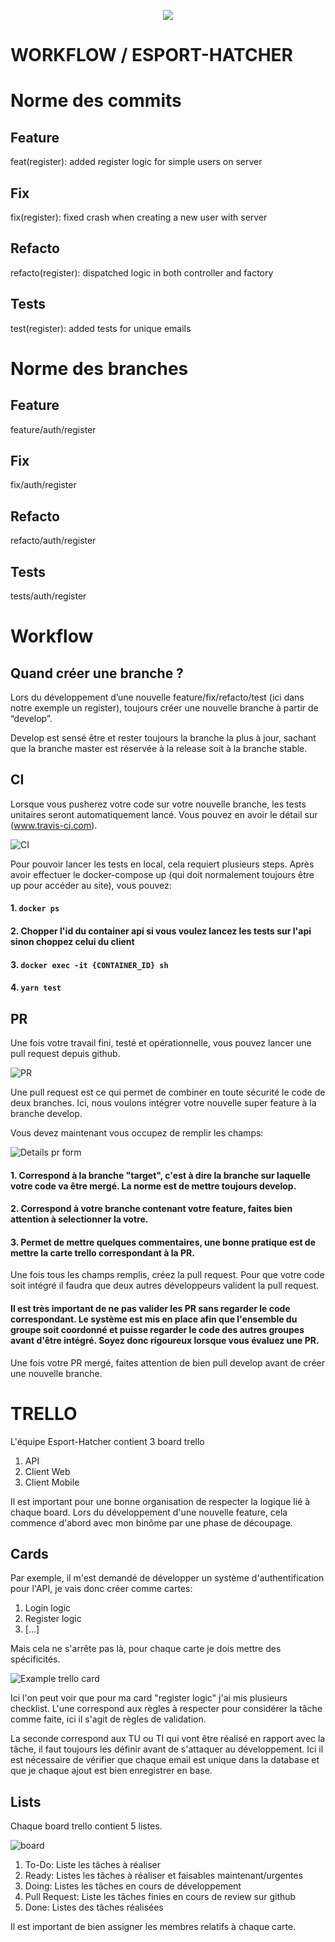 <p align="center"> 
	<img src="https://i.postimg.cc/T196WcHf/logo-4.png">
</p>

# WORKFLOW / ESPORT-HATCHER


# Norme des commits

## Feature
feat(register): added register logic for simple users on server

## Fix
fix(register): fixed crash when creating a new user with server

## Refacto
refacto(register): dispatched logic in both controller and factory

## Tests
test(register): added tests for unique emails



# Norme des branches
## Feature
feature/auth/register 

## Fix
fix/auth/register

## Refacto
refacto/auth/register

## Tests
tests/auth/register



# Workflow
## Quand créer une branche ?

Lors du développement d’une nouvelle feature/fix/refacto/test (ici dans notre exemple un register), toujours créer une nouvelle branche à partir de “develop”.

Develop est sensé être et rester toujours la branche la plus à jour, sachant que la branche master est réservée à la release soit à la branche stable.

## CI

Lorsque vous pusherez votre code sur votre nouvelle branche, les tests unitaires seront automatiquement lancé. Vous pouvez en avoir le détail sur (www.travis-ci.com).

 ![CI](https://i.ibb.co/6b4N3Dh/Screenshot-2019-04-05-at-10-51-42.png)

Pour pouvoir lancer les tests en local, cela requiert plusieurs steps. Après avoir effectuer le docker-compose up (qui doit normalement toujours être up pour accéder au site), vous pouvez:

#### 1. ```docker ps```
#### 2. Chopper l'id du container api si vous voulez lancez les tests sur l'api sinon choppez celui du client
#### 3. ```docker exec -it {CONTAINER_ID} sh```
#### 4. ```yarn test```

## PR

Une fois votre travail fini, testé et opérationnelle, vous pouvez lancer une pull request depuis github.

![PR](https://i.ibb.co/SPbfKf3/Screenshot-2019-04-05-at-10-54-31.png)

Une pull request est ce qui permet de combiner en toute sécurité le code de deux branches. Ici, nous voulons intégrer votre nouvelle super feature à la branche develop.

Vous devez maintenant vous occupez de remplir les champs:

![Details pr form](https://i.ibb.co/LhrgM7w/Screenshot-2019-04-05-at-10-58-08.png)

#### 1. Correspond à la branche "target", c'est à dire la branche sur laquelle votre code va être mergé. La norme est de mettre toujours develop.

#### 2. Correspond à votre branche contenant votre feature, faites bien attention à selectionner la votre.

#### 3. Permet de mettre quelques commentaires, une bonne pratique est de mettre la carte trello correspondant à la PR.

Une fois tous les champs remplis, créez la pull request. Pour que votre code soit intégré il faudra que deux autres développeurs valident la pull request.

#### Il est très important de ne pas valider les PR sans regarder le code correspondant. Le système est mis en place afin que l'ensemble du groupe soit coordonné et puisse regarder le code des autres groupes avant d'être intégré. Soyez donc rigoureux lorsque vous évaluez une PR.

Une fois votre PR mergé, faites attention de bien pull develop avant de créer une nouvelle branche.



# TRELLO

L'équipe Esport-Hatcher contient 3 board trello

1. API
2. Client Web
3. Client Mobile

Il est important pour une bonne organisation de respecter la logique lié à chaque board. 
Lors du développement d'une nouvelle feature, cela commence d'abord avec mon binôme par une phase de découpage.

## Cards

Par exemple, il m'est demandé de développer un système d'authentification pour l'API, je vais donc créer comme cartes:

1. Login logic
2. Register logic
3. [...]

Mais cela ne s'arrête pas là, pour chaque carte je dois mettre des spécificités. 

![Example trello card](https://i.ibb.co/D7kCPzs/Screenshot-2019-04-05-at-11-13-52.png)


Ici l'on peut voir que pour ma card "register logic" j'ai mis plusieurs checklist. L'une correspond aux règles à respecter pour considérer la tâche comme faite, ici il s'agit de règles de validation.

La seconde correspond aux TU ou TI qui vont être réalisé en rapport avec la tâche, il faut toujours les définir avant de s'attaquer au développement. Ici il est nécessaire de vérifier que chaque email est unique dans la database et que je chaque ajout est bien enregistrer en base.


## Lists

Chaque board trello contient 5 listes.

![board](https://i.ibb.co/6XFQ75J/Screenshot-2019-04-05-at-11-08-41.png)

1. To-Do: Liste les tâches à réaliser
2. Ready: Listes les tâches à réaliser et faisables maintenant/urgentes
3. Doing: Listes les tâches en cours de développement
4. Pull Request: Liste les tâches finies en cours de review sur github
5. Done: Listes des tâches réalisées

Il est important de bien assigner les membres relatifs à chaque carte.
